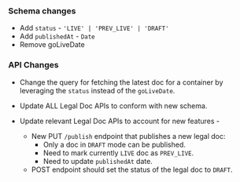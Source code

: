
### Schema changes

- Add `status` - `'LIVE' | 'PREV_LIVE' | 'DRAFT'`
- Add `publishedAt` - `Date`
- Remove goLiveDate

### API Changes

- Change the query for fetching the latest doc for a container by leveraging the `status` instead of the `goLiveDate`.

- Update ALL Legal Doc APIs to conform with new schema.

- Update relevant Legal Doc APIs to account for new features - 
    - New PUT `/publish` endpoint that publishes a new legal doc:
        - Only a doc in `DRAFT` mode can be published.
        - Need to mark currently `LIVE` doc as `PREV_LIVE`.
        - Need to update `publishedAt` date.
    - POST endpoint should set the status of the legal doc to `DRAFT`.

